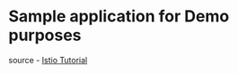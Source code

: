 # Sample application for Demo purposes
source - [Istio Tutorial](https://github.com/redhat-developer-demos/istio-tutorial)
